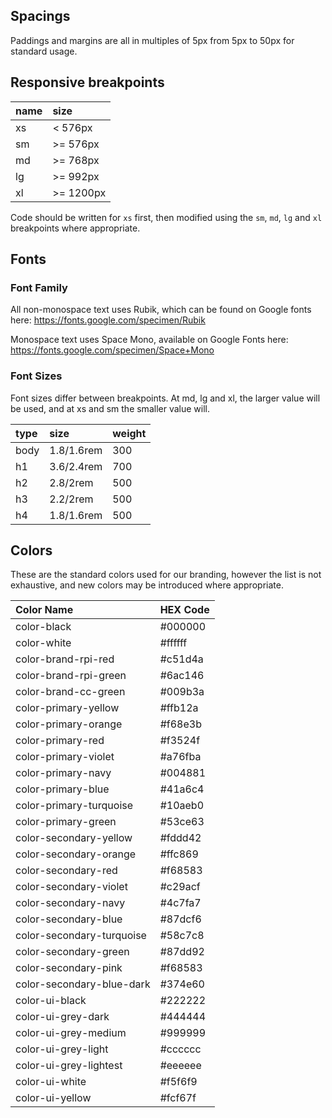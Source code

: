 ## Spacings
Paddings and margins are all in multiples of 5px from 5px to 50px for standard usage.

## Responsive breakpoints
| name | size |
|:--|:--|
| xs | < 576px |
| sm | >= 576px |
| md | >= 768px |
| lg | >= 992px |
| xl | >= 1200px |

Code should be written for `xs` first, then modified using the `sm`, `md`, `lg` and `xl` breakpoints where appropriate.

## Fonts
### Font Family
All non-monospace text uses Rubik, which can be found on Google fonts here: https://fonts.google.com/specimen/Rubik

Monospace text uses Space Mono, available on Google Fonts here: https://fonts.google.com/specimen/Space+Mono

### Font Sizes
Font sizes differ between breakpoints. At md, lg and xl, the larger value will be used, and at xs and sm the smaller value will.

| type | size | weight |
|:--|:--|:--|
| body | 1.8/1.6rem | 300 |
| h1 | 3.6/2.4rem | 700 |
| h2 | 2.8/2rem | 500 |
| h3 | 2.2/2rem | 500 |
| h4 | 1.8/1.6rem | 500 |

## Colors

These are the standard colors used for our branding, however the list is not exhaustive, and new colors may be introduced where appropriate.

| Color Name | HEX Code  |
|:--|:--|
| color-black | #000000 |
| color-white | #ffffff |
| color-brand-rpi-red | #c51d4a |
| color-brand-rpi-green | #6ac146 |
| color-brand-cc-green | #009b3a |
| color-primary-yellow | #ffb12a |
| color-primary-orange | #f68e3b |
| color-primary-red | #f3524f |
| color-primary-violet | #a76fba |
| color-primary-navy | #004881 |
| color-primary-blue | #41a6c4 |
| color-primary-turquoise | #10aeb0 |
| color-primary-green | #53ce63 |
| color-secondary-yellow | #fddd42 |
| color-secondary-orange | #ffc869 |
| color-secondary-red | #f68583 |
| color-secondary-violet | #c29acf |
| color-secondary-navy | #4c7fa7 |
| color-secondary-blue | #87dcf6 |
| color-secondary-turquoise | #58c7c8 |
| color-secondary-green | #87dd92 |
| color-secondary-pink | #f68583 |
| color-secondary-blue-dark | #374e60 |
| color-ui-black | #222222 |
| color-ui-grey-dark | #444444 |
| color-ui-grey-medium | #999999 |
| color-ui-grey-light | #cccccc |
| color-ui-grey-lightest | #eeeeee |
| color-ui-white | #f5f6f9 |
| color-ui-yellow | #fcf67f |
